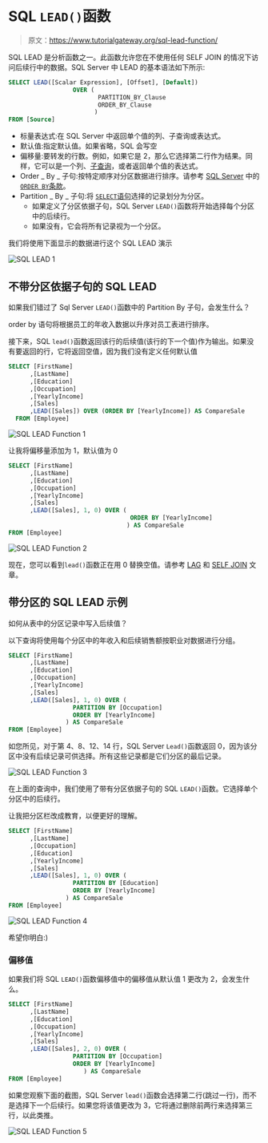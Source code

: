 # SQL `LEAD()`函数

> 原文：<https://www.tutorialgateway.org/sql-lead-function/>

SQL LEAD 是分析函数之一。此函数允许您在不使用任何 SELF JOIN 的情况下访问后续行中的数据。SQL Server 中 LEAD 的基本语法如下所示:

```sql
SELECT LEAD([Scalar Expression], [Offset], [Default]) 
                  OVER (
                         PARTITION_BY_Clause 
                         ORDER_BY_Clause
                        )
FROM [Source]
```

*   标量表达式:在 SQL Server 中返回单个值的列、子查询或表达式。
*   默认值:指定默认值。如果省略，SQL 会写空
*   偏移量:要转发的行数。例如，如果它是 2，那么它选择第二行作为结果。同样，它可以是一个列、[子查询](https://www.tutorialgateway.org/sql-subquery/)，或者返回单个值的表达式。
*   Order _ By _ 子句:按特定顺序对分区数据进行排序。请参考 [SQL Server](https://www.tutorialgateway.org/sql/) 中的[`ORDER BY`条款](https://www.tutorialgateway.org/sql-order-by-clause/)。
*   Partition _ By _ 子句:将 [`SELECT`语句](https://www.tutorialgateway.org/sql-select-statement/)选择的记录划分为分区。
    *   如果定义了分区依据子句，SQL Server `LEAD()`函数将开始选择每个分区中的后续行。
    *   如果没有，它会将所有记录视为一个分区。

我们将使用下面显示的数据进行这个 SQL LEAD 演示

![SQL LEAD 1](img/f5eb4916b4fe3e85983e4e892dd9a14f.png)

## 不带分区依据子句的 SQL LEAD

如果我们错过了 Sql Server `LEAD()`函数中的 Partition By 子句，会发生什么？

order by 语句将根据员工的年收入数据以升序对员工表进行排序。

接下来，SQL `lead()`函数返回该行的后续值(该行的下一个值)作为输出。如果没有要返回的行，它将返回空值，因为我们没有定义任何默认值

```sql
SELECT [FirstName]
      ,[LastName]
      ,[Education]
      ,[Occupation]
      ,[YearlyIncome]
      ,[Sales]
      ,LEAD([Sales]) OVER (ORDER BY [YearlyIncome]) AS CompareSale 
  FROM [Employee]
```

![SQL LEAD Function 1](img/101e04934f61766e601028b36ab76bff.png)

让我将偏移量添加为 1，默认值为 0

```sql
SELECT [FirstName]
      ,[LastName]
      ,[Education]
      ,[Occupation]
      ,[YearlyIncome]
      ,[Sales]
      ,LEAD([Sales], 1, 0) OVER (
                                  ORDER BY [YearlyIncome]
                                 ) AS CompareSale 
FROM [Employee]
```

![SQL LEAD Function 2](img/759856796c34e5cc2cae5225e0431558.png)

现在，您可以看到`lead()`函数正在用 0 替换空值。请参考 [LAG](https://www.tutorialgateway.org/sql-lag-function/) 和 [SELF JOIN](https://www.tutorialgateway.org/sql-self-join/) 文章。

## 带分区的 SQL LEAD 示例

如何从表中的分区记录中写入后续值？

以下查询将使用每个分区中的年收入和后续销售额按职业对数据进行分组。

```sql
SELECT [FirstName]
      ,[LastName]
      ,[Education]
      ,[Occupation]
      ,[YearlyIncome]
      ,[Sales]
      ,LEAD([Sales], 1, 0) OVER (
				  PARTITION BY [Occupation]
				  ORDER BY [YearlyIncome]
				) AS CompareSale 
FROM [Employee]
```

如您所见，对于第 4、8、12、14 行，SQL Server `Lead()`函数返回 0，因为该分区中没有后续记录可供选择。所有这些记录都是它们分区的最后记录。

![SQL LEAD Function 3](img/40a385e89c6f812602bc2e1dc5cdb452.png)

在上面的查询中，我们使用了带有分区依据子句的 SQL `LEAD()`函数。它选择单个分区中的后续行。

让我把分区栏改成教育，以便更好的理解。

```sql
SELECT [FirstName]
      ,[LastName]
      ,[Occupation]
      ,[Education]
      ,[YearlyIncome]
      ,[Sales]
      ,LEAD([Sales], 1, 0) OVER (
				  PARTITION BY [Education]
				  ORDER BY [YearlyIncome]
				) AS CompareSale  
FROM [Employee]
```

![SQL LEAD Function 4](img/a96388ae238609df0d81856f71bc5430.png)

希望你明白:)

### 偏移值

如果我们将 SQL `LEAD()`函数偏移值中的偏移值从默认值 1 更改为 2，会发生什么。

```sql
SELECT [FirstName]
      ,[LastName]
      ,[Education]
      ,[Occupation]
      ,[YearlyIncome]
      ,[Sales]
      ,LEAD([Sales], 2, 0) OVER (
				  PARTITION BY [Occupation]
				  ORDER BY [YearlyIncome]
			         ) AS CompareSale  
FROM [Employee]
```

如果您观察下面的截图，SQL Server `lead()`函数会选择第二行(跳过一行)，而不是选择下一个后续行。如果您将该值更改为 3，它将通过删除前两行来选择第三行，以此类推。

![SQL LEAD Function 5](img/fbeadca432c88ad2a811d72e982b93e3.png)